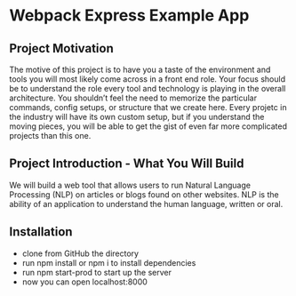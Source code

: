 # Webpack Express Example App

## Project Motivation

The motive of this project is to have you a taste of the environment and tools you will most likely come across in a front end role. 
Your focus should be to understand the role every tool and technology is playing in the overall architecture. 
You shouldn’t feel the need to memorize the particular commands, config setups, or structure that we create here. 
Every projetc in the industry will have its own custom setup, but if you understand the moving pieces, 
you will be able to get the gist of even far more complicated projects than this one.

## Project Introduction - What You Will Build

We will build a web tool that allows users to run Natural Language Processing (NLP) on articles or blogs found on other websites. 
NLP is the ability of an application to understand the human language, written or oral.

## Installation

* clone from GitHub the directory
* run npm install or npm i to install dependencies
* run npm start-prod to start up the server
* now you can open localhost:8000 
